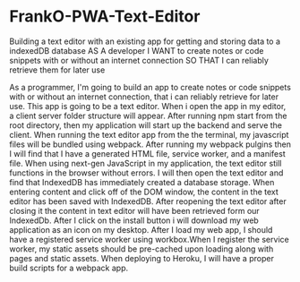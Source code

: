 # FrankO-PWA-Text-Editor
Building a text editor with an existing app for getting and storing data to a indexedDB database
AS A developer
I WANT to create notes or code snippets with or without an internet connection
SO THAT I can reliably retrieve them for later use

As a programmer, I'm going to build an app to create notes or code snippets with or without an internet connection, that i can reliably retrieve for later use. This app is going to be a text editor. When i open the app in my editor, a client server folder structure will appear. After running npm start from the root directory, then my application will start up the backend and serve the client. When running the text editor app from the the terminal, my javascript files will be bundled using webpack. After running my webpack pulgins then I will find that I have a generated HTML file, service worker, and a manifest file. When using next-gen JavaScript in my application, the text editor still functions in the browser without errors. I will then open the text editor and find that IndexedDB has immediately created a database storage. When entering content and click off of the DOM window, the content in the text editor has been saved with IndexedDB. After reopening the text editor after closing it the content in text editor will have been retrieved form our IndexedDb. After I click on the install button i will download my web application as an icon on my desktop. After I load my web app, I should have a registered service worker using workbox.When I register the service worker, my static assets should be pre-cached upon loading along with pages and static assets. When deploying to Heroku, I will have a proper build scripts for a webpack app.

